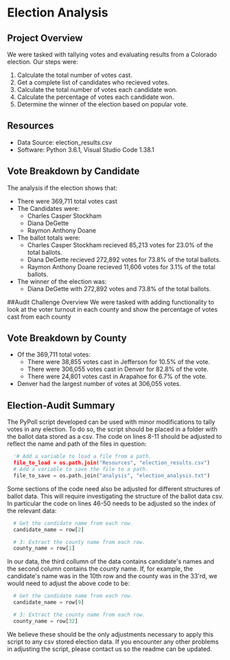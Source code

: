 # Election Analysis

## Project Overview
We were tasked with tallying votes and evaluating results from a Colorado election. Our steps were:

1. Calculate the total number of votes cast.
2. Get a complete list of candidates who recieved votes.
3. Calculate the total number of votes each candidate won.
4. Calculate the percentage of votes each candidate won.
5. Determine the winner of the election based on popular vote.

## Resources
- Data Source: election_results.csv
- Software: Python 3.6.1, Visual Studio Code 1.38.1

## Vote Breakdown by Candidate
The analysis if the election shows that:
- There were 369,711 total votes cast
- The Candidates were:
  - Charles Casper Stockham
  - Diana DeGette
  - Raymon Anthony Doane
- The ballot totals were:
  - Charles Casper Stockham recieved 85,213 votes for 23.0% of the total ballots.
  - Diana DeGette recieved 272,892 votes for 73.8% of the total ballots.
  - Raymon Anthony Doane recieved 11,606 votes for 3.1% of the total ballots.
- The winner of the election was:
  - Diana DeGette with 272,892 votes and 73.8% of the total ballots.

##Audit Challenge Overview
We were tasked with adding functionality to look at the voter turnout in each county and show the percentage of votes cast from each county

## Vote Breakdown by County
- Of the 369,711 total votes:
  - There were 38,855 votes cast in Jefferson for 10.5% of the vote.
  - There were 306,055 votes cast in Denver for 82.8% of the vote.
  - There were 24,801 votes cast in Arapahoe for 6.7% of the vote.
- Denver had the largest number of votes at 306,055 votes.

## Election-Audit Summary
The PyPoll script developed can be used with minor modifications to tally votes in any election. To do so, the script should be placed in a folder with the ballot data stored as a csv. The code on lines 8-11 should be adjusted to reflect the name and path of the files in question:
~~~python
  '# Add a variable to load a file from a path.
  file_to_load = os.path.join("Resources", "election_results.csv")
  # Add a variable to save the file to a path.
  file_to_save = os.path.join("analysis", "election_analysis.txt")
~~~
Some sections of the code need also be adjusted for different structures of ballot data. This will require investigating the structure of the ballot data csv. In particular the code on lines 46-50 needs to be adjusted so the index of the relevant data:
~~~python
  # Get the candidate name from each row.
  candidate_name = row[2]

  # 3: Extract the county name from each row.
  county_name = row[1]
~~~
In our data, the third collumn of the data contains candidate's names and the second column contains the county name. If, for example, the candidate's name was in the 10th row and the county was in the 33'rd, we would need to adjust the above code to be:
~~~python
  # Get the candidate name from each row.
  candidate_name = row[9]

  # 3: Extract the county name from each row.
  county_name = row[32]
~~~
We believe these should be the only adjustments necessary to apply this script to any csv stored election data. If you encounter any other problems in adjusting the script, please contact us so the readme can be updated.
